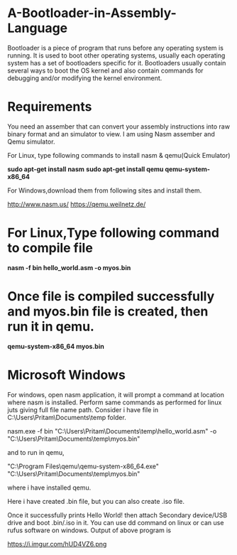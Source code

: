 # A-Bootloader-in-Assembly-Language

 Bootloader is a piece of program that runs before any operating system is running.
 It is used to boot other operating systems, usually each operating system has a set of bootloaders specific for it.
Bootloaders usually contain several ways to boot the OS kernel and also contain commands for debugging and/or modifying the kernel environment.

# Requirements

You need an assember that can convert your assembly instructions into raw binary format and an simulator to view.
I am using Nasm assember and Qemu simulator.

For Linux, type following commands to install nasm & qemu(Quick Emulator)

 **sudo apt-get install nasm**
 **sudo apt-get install qemu qemu-system-x86_64**

For Windows,download them from following sites and install them.

http://www.nasm.us/
https://qemu.weilnetz.de/

# For Linux,Type following command to compile file

  **nasm -f bin hello_world.asm -o myos.bin**
  
# Once file is compiled successfully and myos.bin file is created, then run it in qemu. 

  **qemu-system-x86_64 myos.bin**
  
# Microsoft Windows

For windows, open nasm application, it will prompt a command at location where nasm is installed.
Perform same commands as performed for linux juts giving full file name path.
Consider i have file in C:\Users\Pritam\Documents\temp folder.

  nasm.exe -f bin "C:\Users\Pritam\Documents\temp\hello_world.asm" 
                                                  -o "C:\Users\Pritam\Documents\temp\myos.bin"
  
  and to run in qemu,
  
  "C:\Program Files\qemu\qemu-system-x86_64.exe"  "C:\Users\Pritam\Documents\temp\myos.bin"
  
where i have installed qemu.

Here i have created .bin file, but you can also create .iso file.

Once it successfully prints Hello World! then attach Secondary device/USB drive and boot .bin/.iso in it.
You can use dd command on linux or can use rufus software on windows.
Output of above program is 

https://i.imgur.com/hUD4VZ6.png
